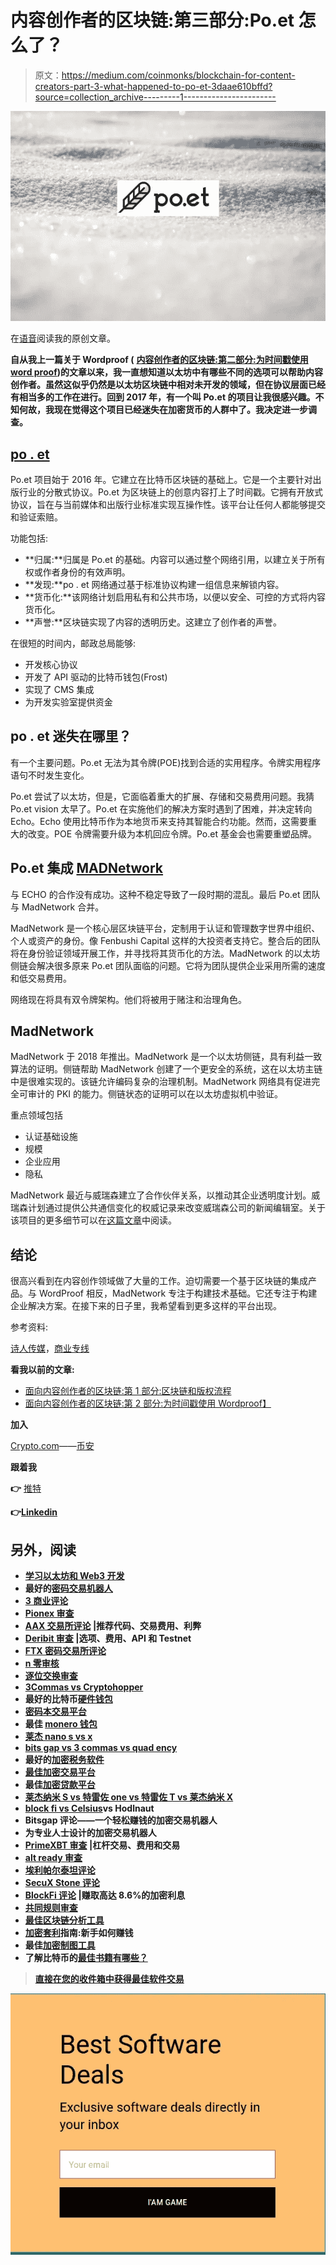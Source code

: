 # 内容创作者的区块链:第三部分:Po.et 怎么了？

> 原文：<https://medium.com/coinmonks/blockchain-for-content-creators-part-3-what-happened-to-po-et-3daae610bffd?source=collection_archive---------1----------------------->

![](img/acca4400cdc548ac1f3b007713a447b3.png)

在[语音](https://www.voice.com/post/@tulip/blockchain-for-content-creators-part-3-what-happened-to-poet-1608490983-39451489)阅读我的原创文章。

**自从我上一篇关于 Wordproof (** [**内容创作者的区块链:第二部分:为时间戳使用 word proof**](/coinmonks/blockchain-for-content-creators-part-2-using-wordproof-for-timestamps-c25afeb4cf45)**)的文章以来，我一直想知道以太坊中有哪些不同的选项可以帮助内容创作者。虽然这似乎仍然是以太坊区块链中相对未开发的领域，但在协议层面已经有相当多的工作在进行。回到 2017 年，有一个叫 Po.et 的项目让我很感兴趣。不知何故，我现在觉得这个项目已经迷失在加密货币的人群中了。我决定进一步调查。**

## [po . et](https://po.et/)

Po.et 项目始于 2016 年。它建立在比特币区块链的基础上。它是一个主要针对出版行业的分散式协议。Po.et 为区块链上的创意内容打上了时间戳。它拥有开放式协议，旨在与当前媒体和出版行业标准实现互操作性。该平台让任何人都能够提交和验证索赔。

功能包括:

*   **归属:**归属是 Po.et 的基础。内容可以通过整个网络引用，以建立关于所有权或作者身份的有效声明。
*   **发现:**po . et 网络通过基于标准协议构建一组信息来解锁内容。
*   **货币化:**该网络计划启用私有和公共市场，以便以安全、可控的方式将内容货币化。
*   **声誉:**区块链实现了内容的透明历史。这建立了创作者的声誉。

在很短的时间内，邮政总局能够:

*   开发核心协议
*   开发了 API 驱动的比特币钱包(Frost)
*   实现了 CMS 集成
*   为开发实验室提供资金

## **po . et 迷失在哪里？**

有一个主要问题。Po.et 无法为其令牌(POE)找到合适的实用程序。令牌实用程序语句不时发生变化。

Po.et 尝试了以太坊，但是，它面临着重大的扩展、存储和交易费用问题。我猜 Po.et vision 太早了。Po.et 在实施他们的解决方案时遇到了困难，并决定转向 Echo。Echo 使用比特币作为本地货币来支持其智能合约功能。然而，这需要重大的改变。POE 令牌需要升级为本机回应令牌。Po.et 基金会也需要重塑品牌。

## **Po.et 集成** [**MADNetwork**](https://madnetwork.com/)

与 ECHO 的合作没有成功。这种不稳定导致了一段时期的混乱。最后 Po.et 团队与 MadNetwork 合并。

MadNetwork 是一个核心层区块链平台，定制用于认证和管理数字世界中组织、个人或资产的身份。像 Fenbushi Capital 这样的大投资者支持它。整合后的团队将在身份验证领域开展工作，并寻找将其货币化的方法。MadNetwork 的以太坊侧链会解决很多原来 Po.et 团队面临的问题。它将为团队提供企业采用所需的速度和低交易费用。

网络现在将具有双令牌架构。他们将被用于赌注和治理角色。

## **MadNetwork**

MadNetwork 于 2018 年推出。MadNetwork 是一个以太坊侧链，具有利益一致算法的证明。侧链帮助 MadNetwork 创建了一个更安全的系统，这在以太坊主链中是很难实现的。该链允许编码复杂的治理机制。MadNetwork 网络具有促进完全可审计的 PKI 的能力。侧链状态的证明可以在以太坊虚拟机中验证。

重点领域包括

*   认证基础设施
*   规模
*   企业应用
*   隐私

MadNetwork 最近与威瑞森建立了合作伙伴关系，以推动其企业透明度计划。威瑞森计划通过提供公共通信变化的权威记录来改变威瑞森公司的新闻编辑室。关于该项目的更多细节可以在[这篇文章](https://verizon.com/about/news/verizons-full-transparency-launches-blockchain-verification)中阅读。

## **结论**

很高兴看到在内容创作领域做了大量的工作。迫切需要一个基于区块链的集成产品。与 WordProof 相反，MadNetwork 专注于构建技术基础。它还专注于构建企业解决方案。在接下来的日子里，我希望看到更多这样的平台出现。

参考资料:

[诗人传媒](https://blog.po.et/po-ets-next-steps-hello-echo-9d6009ae3d8c)，[商业专线](https://businesswire.com/news/home/20201124005673/en/MadNetwork-Absorbs-Po.et-and-Announces-Plans-for-Multi-Token-System)

**看我以前的文章:**

*   [面向内容创作者的区块链:第 1 部分:区块链和版权流程](/coinmonks/blockchain-for-content-creators-part-1-blockchain-and-the-copyright-process-2facb8bf0dc0)
*   [面向内容创作者的区块链:第 2 部分:为时间戳使用 Wordproof】](/coinmonks/blockchain-for-content-creators-part-2-using-wordproof-for-timestamps-c25afeb4cf45)

**加入**

[Crypto.com](https://binance.com/en/register?ref=E8PCD3AF)——[币安](https://platinum.crypto.com/r/sut3pd9bzn)

**跟着我**

**👉** [推特](https://twitter.com/rumadas123)

**👉**[**Linkedin**](https://www.linkedin.com/in/ruma-das-a1439320/)

## **另外，阅读**

*   **[学习以太坊和 Web3 开发](http://blog.coincodecap.com/go/learn)**
*   **最好的[密码交易机器人](/coinmonks/crypto-trading-bot-c2ffce8acb2a)**
*   **[3 商业评论](/coinmonks/3commas-review-an-excellent-crypto-trading-bot-2020-1313a58bec92)**
*   **[Pionex 审查](/coinmonks/pionex-review-exchange-with-crypto-trading-bot-1e459d0191ea)**
*   **[AAX 交易所评论](/coinmonks/aax-exchange-review-2021-67c5ea09330c) |推荐代码、交易费用、利弊**
*   **[Deribit 审查](/coinmonks/deribit-review-options-fees-apis-and-testnet-2ca16c4bbdb2) |选项、费用、API 和 Testnet**
*   **[FTX 密码交易所评论](/coinmonks/ftx-crypto-exchange-review-53664ac1198f)**
*   **[n 零审核](/coinmonks/ngrave-zero-review-c465cf8307fc)**
*   **[逐位交换审查](/coinmonks/bybit-exchange-review-dbd570019b71)**
*   **[3Commas vs Cryptohopper](/coinmonks/3commas-vs-pionex-vs-cryptohopper-best-crypto-bot-6a98d2baa203)**
*   **最好的比特币[硬件钱包](/coinmonks/the-best-cryptocurrency-hardware-wallets-of-2020-e28b1c124069?source=friends_link&sk=324dd9ff8556ab578d71e7ad7658ad7c)**
*   **[密码本交易平台](/coinmonks/top-10-crypto-copy-trading-platforms-for-beginners-d0c37c7d698c)**
*   **最佳 [monero 钱包](https://blog.coincodecap.com/best-monero-wallets)**
*   **[莱杰 nano s vs x](https://blog.coincodecap.com/ledger-nano-s-vs-x)**
*   **[bits gap vs 3 commas vs quad ency](https://blog.coincodecap.com/bitsgap-3commas-quadency)**
*   **最好的[加密税务软件](/coinmonks/best-crypto-tax-tool-for-my-money-72d4b430816b)**
*   **[最佳加密交易平台](/coinmonks/the-best-crypto-trading-platforms-in-2020-the-definitive-guide-updated-c72f8b874555)**
*   **最佳[加密贷款平台](/coinmonks/top-5-crypto-lending-platforms-in-2020-that-you-need-to-know-a1b675cec3fa)**
*   **[莱杰纳米 S vs 特雷佐 one vs 特雷佐 T vs 莱杰纳米 X](https://blog.coincodecap.com/ledger-nano-s-vs-trezor-one-ledger-nano-x-trezor-t)**
*   **[block fi vs Celsius](/coinmonks/blockfi-vs-celsius-vs-hodlnaut-8a1cc8c26630)vs Hodlnaut**
*   **Bitsgap 评论——一个轻松赚钱的加密交易机器人**
*   **为专业人士设计的加密交易机器人**
*   **[PrimeXBT 审查](/coinmonks/primexbt-review-88e0815be858) |杠杆交易、费用和交易**
*   **[alt ready 审查](https://blog.coincodecap.com/altrady-reivew)**
*   **[埃利帕尔泰坦评论](/coinmonks/ellipal-titan-review-85e9071dd029)**
*   **[SecuX Stone 评论](https://blog.coincodecap.com/secux-stone-hardware-wallet-review)**
*   **[BlockFi 评论](/coinmonks/blockfi-review-53096053c097) |赚取高达 8.6%的加密利息**
*   **[共同规则审查](https://blog.coincodecap.com/coinrule-review-a-perfect-trading-bot)**
*   **[最佳区块链分析工具](https://bitquery.io/blog/best-blockchain-analysis-tools-and-software)**
*   **[加密套利](/coinmonks/crypto-arbitrage-guide-how-to-make-money-as-a-beginner-62bfe5c868f6)指南:新手如何赚钱**
*   **最佳[加密制图工具](/coinmonks/what-are-the-best-charting-platforms-for-cryptocurrency-trading-85aade584d80)**
*   **了解比特币的[最佳书籍有哪些？](/coinmonks/what-are-the-best-books-to-learn-bitcoin-409aeb9aff4b)**

> **[直接在您的收件箱中获得最佳软件交易](/coinmonks/newsletters/coinmonks)**

**[![](img/160ce73bd06d46c2250251e7d5969f9d.png)](https://medium.com/coinmonks/newsletters/coinmonks)**